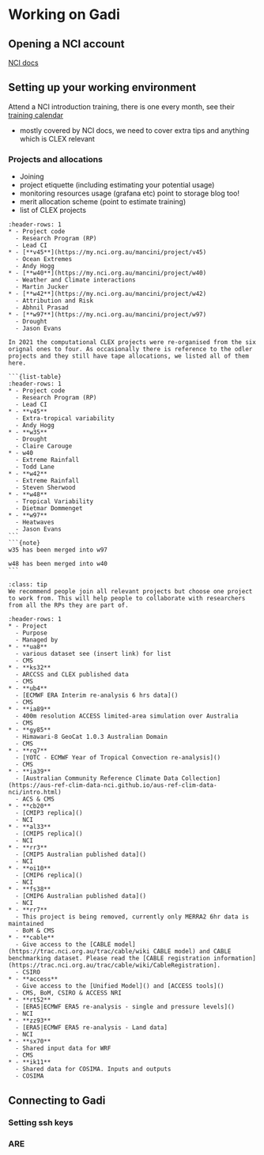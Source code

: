 # Working on Gadi

## Opening a NCI account
 [NCI docs](https://opus.nci.org.au/display/Help/Access)
 

## Setting up your working environment

Attend a NCI introduction training, there is one every month, see their [training calendar](https://opus.nci.org.au/display/Help/NCI+Training+and+Educational+Events)

 * mostly covered by NCI docs, we need to cover extra tips and anything which is CLEX relevant

### Projects and allocations
  
  * Joining
  * project etiquette (including estimating your potential usage)
  * monitoring resources usage (grafana etc) point to storage blog too!
  * merit allocation scheme (point to estimate training)
  * list of CLEX projects

```{list-table} Computational projects
:header-rows: 1
* - Project code
  - Research Program (RP)
  - Lead CI
* - [**v45**](https://my.nci.org.au/mancini/project/v45)
  - Ocean Extremes
  - Andy Hogg
* - [**w40**](https://my.nci.org.au/mancini/project/w40)
  - Weather and Climate interactions
  - Martin Jucker
* - [**w42**](https://my.nci.org.au/mancini/project/w42)
  - Attribution and Risk
  - Abhnil Prasad
* - [**w97**](https://my.nci.org.au/mancini/project/w97)
  - Drought
  - Jason Evans
```

````{dropdown} Pre - 2022 CLEX projects
In 2021 the computational CLEX projects were re-organised from the six orignal ones to four. As occasionally there is reference to the odler projects and they still have tape allocations, we listed all of them here.

```{list-table}
:header-rows: 1
* - Project code
  - Research Program (RP)
  - Lead CI
* - **v45**
  - Extra-tropical variability
  - Andy Hogg
* - **w35**
  - Drought
  - Claire Carouge
* - w40
  - Extreme Rainfall
  - Todd Lane
* - **w42**
  - Extreme Rainfall
  - Steven Sherwood
* - **w48**
  - Tropical Variability
  - Dietmar Dommenget
* - **w97**
  - Heatwaves
  - Jason Evans
```
```{note} 
w35 has been merged into w97

w48 has been merged into w40
```

````

```{admonition} Which project should I join if I am part of several RPs?
:class: tip
We recommend people join all relevant projects but choose one project to work from. This will help people to collaborate with researchers from all the RPs they are part of.
```

```{list-table} Climate data projects 
:header-rows: 1
* - Project 
  - Purpose
  - Managed by
* - **ua8**
  - various dataset see (insert link) for list
  - CMS
* - **ks32**
  - ARCCSS and CLEX published data
  - CMS
* - **ub4**
  - [ECMWF ERA Interim re-analysis 6 hrs data]()
  - CMS
* - **ia89**
  - 400m resolution ACCESS limited-area simulation over Australia
  - CMS
* - **gy85**
  - Himawari-8 GeoCat 1.0.3 Australian Domain
  - CMS
* - **rq7**
  - [YOTC - ECMWF Year of Tropical Convection re-analysis]()
  - CMS
* - **ia39**
  - [Australian Community Reference Climate Data Collection](https://aus-ref-clim-data-nci.github.io/aus-ref-clim-data-nci/intro.html)
  - ACS & CMS
* - **cb20**
  - [CMIP3 replica]()
  - NCI
* - **al33**
  - [CMIP5 replica]()
  - NCI
* - **rr3**
  - [CMIP5 Australian published data]()
  - NCI
* - **oi10**
  - [CMIP6 replica]()
  - NCI
* - **fs38**
  - [CMIP6 Australian published data]()
  - NCI
* - **rr7**
  - This project is being removed, currently only MERRA2 6hr data is maintained 
  - BoM & CMS
* - **cable**
  - Give access to the [CABLE model](https://trac.nci.org.au/trac/cable/wiki CABLE model) and CABLE benchmarking dataset. Please read the [CABLE registration information](https://trac.nci.org.au/trac/cable/wiki/CableRegistration].
  - CSIRO
* - **access**
  - Give access to the [Unified Model]() and [ACCESS tools]()
  - CMS, BoM, CSIRO & ACCESS NRI
* - **rt52**
  - [ERA5|ECMWF ERA5 re-analysis - single and pressure levels]()
  - NCI
* - **zz93**
  - [ERA5|ECMWF ERA5 re-analysis - Land data]
  - NCI
* - **sx70**
  - Shared input data for WRF
  - CMS
* - **ik11**
  - Shared data for COSIMA. Inputs and outputs
  - COSIMA
```

## Connecting to Gadi

### Setting ssh keys

### ARE


